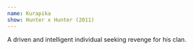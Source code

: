 ```yaml
---
name: Kurapika
show: Hunter x Hunter (2011)
---
```

A driven and intelligent individual seeking revenge for his clan.

